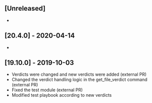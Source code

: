 ## [Unreleased]
-


## [20.4.0] - 2020-04-14
-


## [19.10.0] - 2019-10-03
- Verdicts were changed and new verdicts were added (external PR)
- Changed the verdict handling logic in the get_file_verdict command (external PR)
- Fixed the test module (external PR)
- Modified test playbook according to new verdicts
